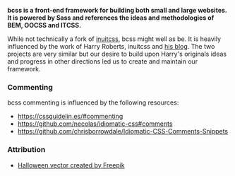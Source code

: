 **bcss is a front-end framework for building both small and large websites. It is powered by Sass and references the ideas and methodologies of BEM, OOCSS and ITCSS.**

While not technically a fork of [inuitcss](https://github.com/inuitcss/inuitcss), bcss might well as be. It is heavily influenced by the work of Harry Roberts, inuitcss and [his blog](https://csswizardry.com/). The two projects are very similar but our desire to build upon Harry's originals ideas and progress in other directions led us to create and maintain our framework. 

### Commenting

bcss commenting is influenced by the following resources:

- https://cssguidelin.es/#commenting
- https://github.com/necolas/idiomatic-css#comments
- https://github.com/chrisborrowdale/Idiomatic-CSS-Comments-Snippets

### Attribution

- <a href="https://www.freepik.com/free-photos-vectors/halloween">Halloween vector created by Freepik</a>
